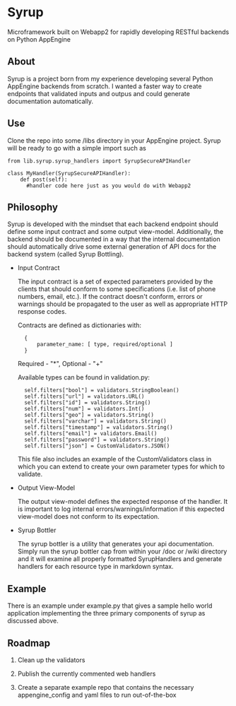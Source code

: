 # Syrup
Microframework built on Webapp2 for rapidly developing RESTful backends on Python AppEngine

## About
Syrup is a project born from my experience developing several Python AppEngine backends from scratch.  I wanted a faster way to create endpoints that validated inputs and outpus and could generate documentation automatically. 

## Use
Clone the repo into some /libs directory in your AppEngine project.  Syrup will be ready to go with a simple import such as

    from lib.syrup.syrup_handlers import SyrupSecureAPIHandler

    class MyHandler(SyrupSecureAPIHandler):
        def post(self):
          #handler code here just as you would do with Webapp2

## Philosophy
Syrup is developed with the mindset that each backend endpoint should define some input contract and some output view-model.  Additionally, the backend should be documented in a way that the internal documentation should automatically drive some external generation of API docs for the backend system (called Syrup Bottling).

* Input Contract

  The input contract is a set of expected parameters provided by the clients that should conform to some specifications (i.e. list of phone numbers, email, etc.).  If the contract doesn't conform, errors or warnings should be propagated to the user as well as appropriate HTTP response codes.
  
  Contracts are defined as dictionaries with:
  
        { 
            parameter_name: [ type, required/optional ] 
        }
  
  Required - "\*",  Optional - "\+"
  
  Available types can be found in validation.py:

        self.filters["bool"] = validators.StringBoolean()
        self.filters["url"] = validators.URL()
        self.filters["id"] = validators.String()
        self.filters["num"] = validators.Int()
        self.filters["geo"] = validators.String()
        self.filters["varchar"] = validators.String()
        self.filters["timestamp"] = validators.String()
        self.filters["email"] = validators.Email()
        self.filters["password"] = validators.String()
        self.filters["json"] = CustomValidators.JSON()
        
   This file also includes an example of the CustomValidators class in which you can extend to create your own parameter types for which to validate.
  
* Output View-Model

  The output view-model defines the expected response of the handler.  It is important to log internal errors/warnings/information if this expected view-model does not conform to its expectation.

* Syrup Bottler

  The syrup bottler is a utility that generates your api documentation.  Simply run the syrup bottler cap from within your /doc or /wiki directory and it will examine all properly formatted SyrupHandlers and generate handlers for each resource type in markdown syntax.
 
## Example
There is an example under example.py that gives a sample hello world application implementing the three primary components of syrup as discussed above.

## Roadmap
1) Clean up the validators

2) Publish the currently commented web handlers

3) Create a separate example repo that contains the necessary appengine_config and yaml files to run out-of-the-box

  
